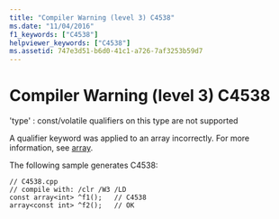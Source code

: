 ```yaml
---
title: "Compiler Warning (level 3) C4538"
ms.date: "11/04/2016"
f1_keywords: ["C4538"]
helpviewer_keywords: ["C4538"]
ms.assetid: 747e3d51-b6d0-41c1-a726-7af3253b59d7
---
```

# Compiler Warning (level 3) C4538

'type' : const/volatile qualifiers on this type are not supported

A qualifier keyword was applied to an array incorrectly. For more information, see [array](../../windows/arrays-cpp-component-extensions.md).

The following sample generates C4538:

```
// C4538.cpp
// compile with: /clr /W3 /LD
const array<int> ^f1();   // C4538
array<const int> ^f2();   // OK
```